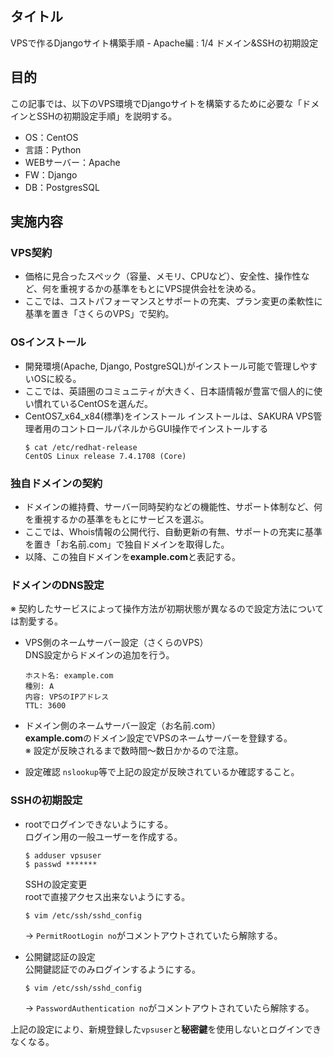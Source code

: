 ## タイトル
VPSで作るDjangoサイト構築手順 - Apache編 : 1/4 ドメイン&SSHの初期設定

## 目的
この記事では、以下のVPS環境でDjangoサイトを構築するために必要な「ドメインとSSHの初期設定手順」を説明する。
- OS：CentOS
- 言語：Python
- WEBサーバー：Apache
- FW：Django
- DB：PostgresSQL

## 実施内容
### VPS契約
- 価格に見合ったスペック（容量、メモリ、CPUなど）、安全性、操作性など、何を重視するかの基準をもとにVPS提供会社を決める。
- ここでは、コストパフォーマンスとサポートの充実、プラン変更の柔軟性に基準を置き「さくらのVPS」で契約。

### OSインストール
- 開発環境(Apache, Django, PostgreSQL)がインストール可能で管理しやすいOSに絞る。
- ここでは、英語圏のコミュニティが大きく、日本語情報が豊富で個人的に使い慣れているCentOSを選んだ。
- CentOS7_x64_x84(標準)をインストール
インストールは、SAKURA VPS管理者用のコントロールパネルからGUI操作でインストールする
  ```
  $ cat /etc/redhat-release
  CentOS Linux release 7.4.1708 (Core)
  ```

### 独自ドメインの契約
- ドメインの維持費、サーバー同時契約などの機能性、サポート体制など、何を重視するかの基準をもとにサービスを選ぶ。
- ここでは、Whois情報の公開代行、自動更新の有無、サポートの充実に基準を置き「お名前.com」で独自ドメインを取得した。
- 以降、この独自ドメインを**example.com**と表記する。

### ドメインのDNS設定
※ 契約したサービスによって操作方法が初期状態が異なるので設定方法については割愛する。
- VPS側のネームサーバー設定（さくらのVPS）<br>
  DNS設定からドメインの追加を行う。
    ```
    ホスト名: example.com
    種別: A
    内容: VPSのIPアドレス
    TTL: 3600
    ```

- ドメイン側のネームサーバー設定（お名前.com）<br>
  **example.com**のドメイン設定でVPSのネームサーバーを登録する。<br>
  ※ 設定が反映されるまで数時間〜数日かかるので注意。

- 設定確認
`nslookup`等で上記の設定が反映されているか確認すること。

### SSHの初期設定
- rootでログインできないようにする。<br>
  ログイン用の一般ユーザーを作成する。
  ```
  $ adduser vpsuser
  $ passwd *******
  ```

  SSHの設定変更<br>
  rootで直接アクセス出来ないようにする。
  ```
  $ vim /etc/ssh/sshd_config
  ```
  → `PermitRootLogin no`がコメントアウトされていたら解除する。

- 公開鍵認証の設定<br>
  公開鍵認証でのみログインするようにする。
  ```
  $ vim /etc/ssh/sshd_config
  ```
  → `PasswordAuthentication no`がコメントアウトされていたら解除する。

上記の設定により、新規登録した`vpsuser`と**秘密鍵**を使用しないとログインできなくなる。
